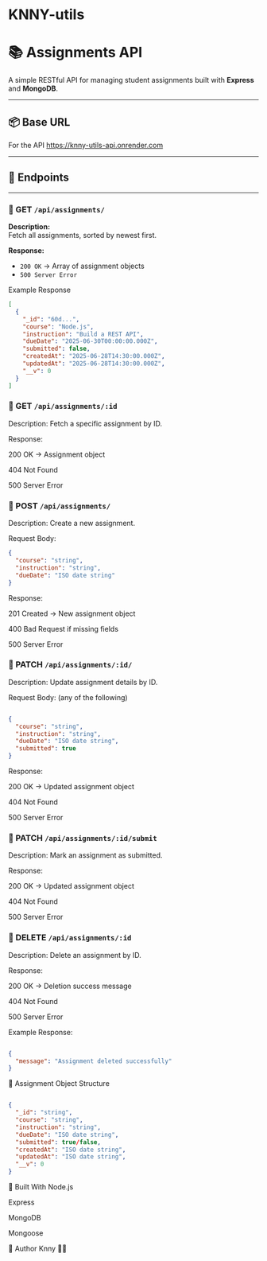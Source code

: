 # KNNY-utils

# 📚 Assignments API

A simple RESTful API for managing student assignments built with **Express** and **MongoDB**.

---

## 📦 Base URL

For the API
https://knny-utils-api.onrender.com

---

## 📖 Endpoints

---

### 📍 GET `/api/assignments/`

**Description:**  
Fetch all assignments, sorted by newest first.

**Response:**
- `200 OK` → Array of assignment objects
- `500 Server Error`

Example Response
```json
[
  {
    "_id": "60d...",
    "course": "Node.js",
    "instruction": "Build a REST API",
    "dueDate": "2025-06-30T00:00:00.000Z",
    "submitted": false,
    "createdAt": "2025-06-28T14:30:00.000Z",
    "updatedAt": "2025-06-28T14:30:00.000Z",
    "__v": 0
  }
]

```
### 📍 GET `/api/assignments/:id`
Description:
Fetch a specific assignment by ID.

Response:

200 OK → Assignment object

404 Not Found

500 Server Error

### 📍 POST `/api/assignments/`
Description:
Create a new assignment.

Request Body:
```json
{
  "course": "string",
  "instruction": "string",
  "dueDate": "ISO date string"
}

```
Response:

201 Created → New assignment object

400 Bad Request if missing fields

500 Server Error

### 📍 PATCH `/api/assignments/:id/`
Description:
Update assignment details by ID.

Request Body: (any of the following)

```json

{
  "course": "string",
  "instruction": "string",
  "dueDate": "ISO date string",
  "submitted": true
}
```
Response:

200 OK → Updated assignment object

404 Not Found

500 Server Error

### 📍 PATCH `/api/assignments/:id/submit`
Description:
Mark an assignment as submitted.

Response:

200 OK → Updated assignment object

404 Not Found

500 Server Error

### 📍 DELETE `/api/assignments/:id`
Description:
Delete an assignment by ID.

Response:

200 OK → Deletion success message

404 Not Found

500 Server Error

Example Response:

```json

{
  "message": "Assignment deleted successfully"
}
```
📑 Assignment Object Structure
```json

{
  "_id": "string",
  "course": "string",
  "instruction": "string",
  "dueDate": "ISO date string",
  "submitted": true/false,
  "createdAt": "ISO date string",
  "updatedAt": "ISO date string",
  "__v": 0
}

```

🎨 Built With
Node.js

Express

MongoDB

Mongoose

📣 Author
Knny 👨‍💻